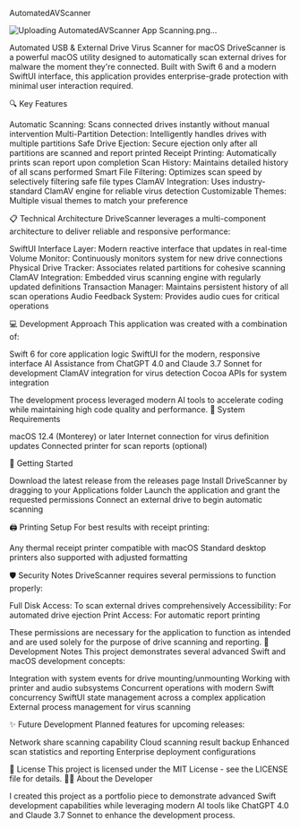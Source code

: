 AutomatedAVScanner

![Uploading AutomatedAVScanner App Scanning.png…]()


Automated USB & External Drive Virus Scanner for macOS
DriveScanner is a powerful macOS utility designed to automatically scan external drives for malware the moment they're connected. Built with Swift 6 and a modern SwiftUI interface, this application provides enterprise-grade protection with minimal user interaction required.

🔍 Key Features

Automatic Scanning: Scans connected drives instantly without manual intervention
Multi-Partition Detection: Intelligently handles drives with multiple partitions
Safe Drive Ejection: Secure ejection only after all partitions are scanned and report printed
Receipt Printing: Automatically prints scan report upon completion
Scan History: Maintains detailed history of all scans performed
Smart File Filtering: Optimizes scan speed by selectively filtering safe file types
ClamAV Integration: Uses industry-standard ClamAV engine for reliable virus detection
Customizable Themes: Multiple visual themes to match your preference

📋 Technical Architecture
DriveScanner leverages a multi-component architecture to deliver reliable and responsive performance:

SwiftUI Interface Layer: Modern reactive interface that updates in real-time
Volume Monitor: Continuously monitors system for new drive connections
Physical Drive Tracker: Associates related partitions for cohesive scanning
ClamAV Integration: Embedded virus scanning engine with regularly updated definitions
Transaction Manager: Maintains persistent history of all scan operations
Audio Feedback System: Provides audio cues for critical operations

💻 Development Approach
This application was created with a combination of:

Swift 6 for core application logic
SwiftUI for the modern, responsive interface
AI Assistance from ChatGPT 4.0 and Claude 3.7 Sonnet for development
ClamAV integration for virus detection
Cocoa APIs for system integration

The development process leveraged modern AI tools to accelerate coding while maintaining high code quality and performance.
🔧 System Requirements

macOS 12.4 (Monterey) or later
Internet connection for virus definition updates
Connected printer for scan reports (optional)

🚀 Getting Started

Download the latest release from the releases page
Install DriveScanner by dragging to your Applications folder
Launch the application and grant the requested permissions
Connect an external drive to begin automatic scanning

🖨️ Printing Setup
For best results with receipt printing:

Any thermal receipt printer compatible with macOS
Standard desktop printers also supported with adjusted formatting

🛡️ Security Notes
DriveScanner requires several permissions to function properly:

Full Disk Access: To scan external drives comprehensively
Accessibility: For automated drive ejection
Print Access: For automatic report printing

These permissions are necessary for the application to function as intended and are used solely for the purpose of drive scanning and reporting.
📝 Development Notes
This project demonstrates several advanced Swift and macOS development concepts:

Integration with system events for drive mounting/unmounting
Working with printer and audio subsystems
Concurrent operations with modern Swift concurrency
SwiftUI state management across a complex application
External process management for virus scanning

✨ Future Development
Planned features for upcoming releases:

Network share scanning capability
Cloud scanning result backup
Enhanced scan statistics and reporting
Enterprise deployment configurations

📜 License
This project is licensed under the MIT License - see the LICENSE file for details.
👨‍💻 About the Developer

I created this project as a portfolio piece to demonstrate advanced Swift development capabilities while leveraging modern AI tools like ChatGPT 4.0 and Claude 3.7 Sonnet to enhance the development process.
